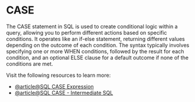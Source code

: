 # CASE

The CASE statement in SQL is used to create conditional logic within a query, allowing you to perform different actions based on specific conditions. It operates like an if-else statement, returning different values depending on the outcome of each condition. The syntax typically involves specifying one or more WHEN conditions, followed by the result for each condition, and an optional ELSE clause for a default outcome if none of the conditions are met.

Visit the following resources to learn more:

- [@article@SQL CASE Expression](https://www.w3schools.com/sql/sql_case.asp)
- [@article@SQL CASE - Intermediate SQL](https://mode.com/sql-tutorial/sql-case)